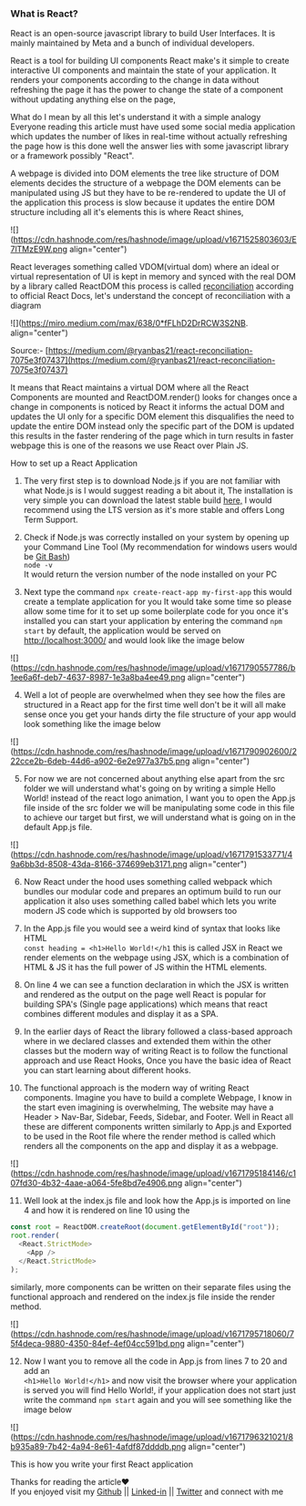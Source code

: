 ### What is React?

React is an open-source javascript library to build User Interfaces. It is mainly maintained by Meta and a bunch of individual developers.

React is a tool for building UI components React make's it simple to create interactive UI components and maintain the state of your application. It renders your components according to the change in data without refreshing the page it has the power to change the state of a component without updating anything else on the page,

What do I mean by all this let's understand it with a simple analogy Everyone reading this article must have used some social media application which updates the number of likes in real-time without actually refreshing the page how is this done well the answer lies with some javascript library or a framework possibly "React".

A webpage is divided into DOM elements the tree like structure of DOM elements decides the structure of a webpage the DOM elements can be manipulated using JS but they have to be re-rendered to update the UI of the application this process is slow because it updates the entire DOM structure including all it's elements this is where React shines,

![](https://cdn.hashnode.com/res/hashnode/image/upload/v1671525803603/E7lTMzE9W.png align="center")

React leverages something called VDOM(virtual dom) where an ideal or virtual representation of UI is kept in memory and synced with the real DOM by a library called ReactDOM this process is called [reconciliation](https://reactjs.org/docs/reconciliation.html) according to official React Docs, let's understand the concept of reconciliation with a diagram

![](https://miro.medium.com/max/638/0*fFLhD2DrRCW3S2NB. align="center")

Source:- [https://medium.com/@ryanbas21/react-reconciliation-7075e3f07437](https://medium.com/@ryanbas21/react-reconciliation-7075e3f07437)

It means that React maintains a virtual DOM where all the React Components are mounted and ReactDOM.render() looks for changes once a change in components is noticed by React it informs the actual DOM and updates the UI only for a specific DOM element this disqualifies the need to update the entire DOM instead only the specific part of the DOM is updated this results in the faster rendering of the page which in turn results in faster webpage this is one of the reasons we use React over Plain JS.

How to set up a React Application

1. The very first step is to download Node.js if you are not familiar with what Node.js is I would suggest reading a bit about it, The installation is very simple you can download the latest stable build [here,](https://nodejs.org/en/) I would recommend using the LTS version as it's more stable and offers Long Term Support.

2. Check if Node.js was correctly installed on your system by opening up your Command Line Tool (My recommendation for windows users would be [Git Bash](https://git-scm.com/downloads))  
   `node -v`  
   It would return the version number of the node installed on your PC

3. Next type the command `npx create-react-app my-first-app` this would create a template application for you It would take some time so please allow some time for it to set up some boilerplate code for you once it's installed you can start your application by entering the command `npm start` by default, the application would be served on [http://localhost:3000/](http://localhost:3000/) and would look like the image below

![](https://cdn.hashnode.com/res/hashnode/image/upload/v1671790557786/b1ee6a6f-deb7-4637-8987-1e3a8ba4ee49.png align="center")

4. Well a lot of people are overwhelmed when they see how the files are structured in a React app for the first time well don't be it will all make sense once you get your hands dirty the file structure of your app would look something like the image below

![](https://cdn.hashnode.com/res/hashnode/image/upload/v1671790902600/222cce2b-6deb-44d6-a902-6e2e977a37b5.png align="center")

5. For now we are not concerned about anything else apart from the src folder we will understand what's going on by writing a simple Hello World! instead of the react logo animation, I want you to open the App.js file inside of the src folder we will be manipulating some code in this file to achieve our target but first, we will understand what is going on in the default App.js file.

![](https://cdn.hashnode.com/res/hashnode/image/upload/v1671791533771/49a6bb3d-8508-43da-8166-374699eb3171.png align="center")

6. Now React under the hood uses something called webpack which bundles our modular code and prepares an optimum build to run our application it also uses something called babel which lets you write modern JS code which is supported by old browsers too

7. In the App.js file you would see a weird kind of syntax that looks like HTML  
   `const heading = <h1>Hello World!</h1` this is called JSX in React we render elements on the webpage using JSX, which is a combination of HTML & JS it has the full power of JS within the HTML elements.

8. On line 4 we can see a function declaration in which the JSX is written and rendered as the output on the page well React is popular for building SPA's (Single page applications) which means that react combines different modules and display it as a SPA.

9. In the earlier days of React the library followed a class-based approach where in we declared classes and extended them within the other classes but the modern way of writing React is to follow the functional approach and use React Hooks, Once you have the basic idea of React you can start learning about different hooks.

10. The functional approach is the modern way of writing React components. Imagine you have to build a complete Webpage, I know in the start even imagining is overwhelming, The website may have a Header &gt; Nav-Bar, Sidebar, Feeds, Sidebar, and Footer. Well in React all these are different components written similarly to App.js and Exported to be used in the Root file where the render method is called which renders all the components on the app and display it as a webpage.

![](https://cdn.hashnode.com/res/hashnode/image/upload/v1671795184146/c107fd30-4b32-4aae-a064-5fe8bd7e4906.png align="center")

11. Well look at the index.js file and look how the App.js is imported on line 4 and how it is rendered on line 10 using the

```javascript
const root = ReactDOM.createRoot(document.getElementById("root"));
root.render(
  <React.StrictMode>
    <App />
  </React.StrictMode>
);
```

similarly, more components can be written on their separate files using the functional approach and rendered on the index.js file inside the render method.

![](https://cdn.hashnode.com/res/hashnode/image/upload/v1671795718060/75f4deca-9880-4350-84ef-4ef04cc591bd.png align="center")

12. Now I want you to remove all the code in App.js from lines 7 to 20 and add an  
    `<h1>Hello World!</h1>` and now visit the browser where your application is served you will find Hello World!, if your application does not start just write the command `npm start` again and you will see something like the image below

![](https://cdn.hashnode.com/res/hashnode/image/upload/v1671796321021/8b935a89-7b42-4a94-8e61-4afdf87ddddb.png align="center")

This is how you write your first React application

Thanks for reading the article❤️  
If you enjoyed visit my [Github](https://github.com/punitbathija) || [Linked-in](https://in.linkedin.com/in/punit-bathija-2b8951217) || [Twitter](https://mobile.twitter.com/punitbathija) and connect with me
